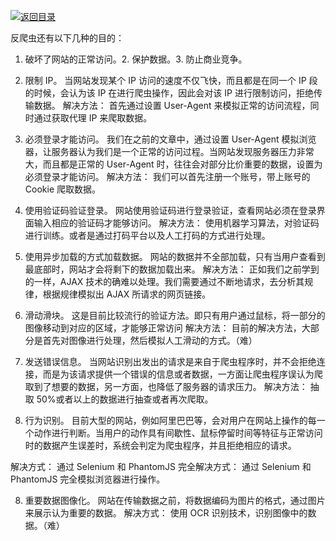 [![返回目录](https://parg.co/UCb)](https://github.com/wxyyxc1992/Awesome-CheatSheet)

反爬虫还有以下几种的目的：

1. 破坏了网站的正常访问。2. 保护数据。3. 防止商业竞争。

1. 限制 IP。
   当网站发现某个 IP 访问的速度不仅飞快，而且都是在同一个 IP 段的时候，会认为该 IP 在进行爬虫操作，因此会对该 IP 进行限制访问，拒绝传输数据。
   解决方法： 首先通过设置 User-Agent 来模拟正常的访问流程，同时通过获取代理 IP 来爬取数据。
1. 必须登录才能访问。
   我们在之前的文章中，通过设置 User-Agent 模拟浏览器，让服务器认为我们是一个正常的访问过程。当网站发现服务器压力非常大，而且都是正常的 User-Agent 时，往往会对部分比价重要的数据，设置为必须登录才能访问。
   解决方法： 我们可以首先注册一个账号，带上账号的 Cookie 爬取数据。
1. 使用验证码验证登录。
   网站使用验证码进行登录验证，查看网站必须在登录界面输入相应的验证码才能够访问。
   解决方法： 使用机器学习算法，对验证码进行训练。或者是通过打码平台以及人工打码的方式进行处理。

1. 使用异步加载的方式加载数据。
   网站的数据并不全部加载，只有当用户查看到最底部时，网站才会将剩下的数据加载出来。
   解决方法： 正如我们之前学到的一样，AJAX 技术的确难以处理。我们需要通过不断地请求，去分析其规律，根据规律模拟出 AJAX 所请求的网页链接。
1. 滑动滑块。
   这是目前比较流行的验证方法。即只有用户通过鼠标，将一部分的图像移动到对应的区域，才能够正常访问
   解决方法： 目前的解决方法，大部分是首先对图像进行处理，然后模拟人工滑动的方式。（难）
1. 发送错误信息。
   当网站识别出发出的请求是来自于爬虫程序时，并不会拒绝连接，而是为该请求提供一个错误的信息或者数据，一方面让爬虫程序误认为爬取到了想要的数据，另一方面，也降低了服务器的请求压力。
   解决方法： 抽取 50%或者以上的数据进行抽查或者再次爬取。
1. 行为识别。
   目前大型的网站，例如阿里巴巴等，会对用户在网站上操作的每一个动作进行判断。当用户的动作具有间歇性、鼠标停留时间等特征与正常访问时的数据产生误差时，系统会判定为爬虫程序，并且拒绝相应的请求。

解决方式： 通过 Selenium 和 PhantomJS 完全解决方式： 通过 Selenium 和 PhantomJS 完全模拟浏览器进行操作。

8. 重要数据图像化。
   网站在传输数据之前，将数据编码为图片的格式，通过图片来展示认为重要的数据。
   解决方式： 使用 OCR 识别技术，识别图像中的数据。（难）
